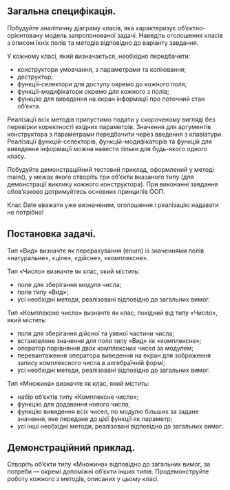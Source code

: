 ## Загальна специфікація. 

Побудуйте аналітичну діаграму класів, яка характеризує об’єктно-орієнтовану модель запропонованої задачі. Наведіть оголошення класів з описом їхніх полів та методів відповідно до варіанту завдання.

У кожному класі, який визначається, необхідно передбачити:
- конструктори умовчання, з параметрами та копіювання;
- деструктор;
- функції-селектори для доступу окремо до кожного поля;
- функції-модифікатори окремо для кожного з полів;
- функцію для виведення на екран інформації про поточний стан об’єкта.

Реалізації всіх методів припустимо подати у скороченому вигляді без перевірки коректності вхідних параметрів. Значення для аргументів конструктора з параметрами передбачити через введення з клавіатури. Реалізації функцій-селекторів, функцій-модифікаторів та функцій для виведення інформації можна навести тільки для будь-якого одного класу.

Побудуйте демонстраційний тестовий приклад, оформлений у методі main(), у межах якого створіть три об’єкти вказаного типу (для демонстрації виклику кожного конструктора). При виконанні завдання обов’язково дотримуйтесь основних принципів ООП.

Клас Date вважати уже визначеним, оголошення і реалізацію надавати не потрібно!

## Постановка задачі. 

Тип «Вид» визначте як перерахування (enum) із значеннями полів «натуральне», «ціле», «дійсне», «комплексне».

Тип «Число» визначте як клас, який містить:
- поле для зберігання модуля числа;
- поле типу «Вид»;
- усі необхідні методи, реалізовані відповідно до загальних вимог.

Тип «Комплексне число» визначте як клас, похідний від типу «Число», який містить:
- поля для зберігання дійсної та уявної частини числа;
- встановлене значення для поля типу «Вид» як «комплексне»;
- оператор порівняння двох комплексних чисел за модулем;
- перевантаження оператора виведення на екран для зображення запису комплексного числа в алгебраїчній формі;
- усі необхідні методи, реалізовані відповідно до загальних вимог.

Тип «Множина» визначте як клас, який містить:
- набір об’єктів типу «Комплексне число»;
- функцію для додавання нового числа;
- функцію виведення всіх чисел, по модулю більших за задане значення, яке передане до цієї функції як параметр;
- усі інші необхідні методи, реалізовані відповідно до загальних вимог.

## Демонстраційний приклад. 

Створіть об’єкти типу «Множина» відповідно до загальних вимог, за потреби — окремі допоміжні об’єкти інших типів. Продемонструйте роботу кожного з методів, описаних у цьому класі. 
